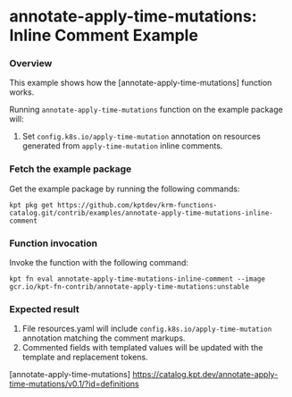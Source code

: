 # annotate-apply-time-mutations: Inline Comment Example

### Overview

This example shows how the [annotate-apply-time-mutations] function works.

Running `annotate-apply-time-mutations` function on the example package will:

1.  Set `config.k8s.io/apply-time-mutation` annotation on resources generated from `apply-time-mutation` inline comments.

### Fetch the example package

Get the example package by running the following commands:

```shell
kpt pkg get https://github.com/kptdev/krm-functions-catalog.git/contrib/examples/annotate-apply-time-mutations-inline-comment
```

### Function invocation

Invoke the function with the following command:

```shell
kpt fn eval annotate-apply-time-mutations-inline-comment --image gcr.io/kpt-fn-contrib/annotate-apply-time-mutations:unstable
```

### Expected result

1.  File resources.yaml will include `config.k8s.io/apply-time-mutation` annotation matching the comment markups.
2.  Commented fields with templated values will be updated with the template and replacement tokens.

[annotate-apply-time-mutations] https://catalog.kpt.dev/annotate-apply-time-mutations/v0.1/?id=definitions
